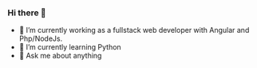 ### Hi there 👋

- 🔭 I’m currently working as a fullstack web developer with Angular and Php/NodeJs.
- 🌱 I’m currently learning Python
- 💬 Ask me about anything
